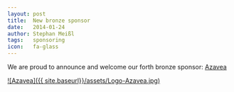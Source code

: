 ```yaml
---
layout: post
title:  New bronze sponsor
date:   2014-01-24
author: Stephan Meißl
tags:   sponsoring
icon:   fa-glass
---
```


We are proud to announce and welcome our forth bronze sponsor: [Azavea](http://www.azavea.com "Azavea")

[![Azavea]({{ site.baseurl}}/assets/Logo-Azavea.jpg)](http://www.azavea.com "Azavea")

